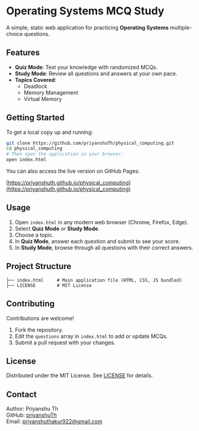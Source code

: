# Operating Systems MCQ Study

A simple, static web application for practicing **Operating Systems** multiple-choice questions.

## Features

- **Quiz Mode**: Test your knowledge with randomized MCQs.
- **Study Mode**: Review all questions and answers at your own pace.
- **Topics Covered**:
  - Deadlock
  - Memory Management
  - Virtual Memory

## Getting Started

To get a local copy up and running:

```bash
git clone https://github.com/priyanshuTh/physical_computing.git
cd physical_computing
# Then open the application in your browser:
open index.html
```

You can also access the live version on GitHub Pages:

[https://priyanshuth.github.io/physical_computing](https://priyanshuth.github.io/physical_computing)

## Usage

1. Open `index.html` in any modern web browser (Chrome, Firefox, Edge).
2. Select **Quiz Mode** or **Study Mode**.
3. Choose a topic.
4. In **Quiz Mode**, answer each question and submit to see your score.
5. In **Study Mode**, browse through all questions with their correct answers.

## Project Structure

```
├── index.html     # Main application file (HTML, CSS, JS bundled)
├── LICENSE        # MIT License
```

## Contributing

Contributions are welcome!

1. Fork the repository.
2. Edit the `questions` array in `index.html` to add or update MCQs.
3. Submit a pull request with your changes.

## License

Distributed under the MIT License. See [LICENSE](LICENSE) for details.

## Contact

Author: Priyanshu Th  
GitHub: [priyanshuTh](https://github.com/priyanshuTh)  
Email: priyanshuthakur922@gmail.com
